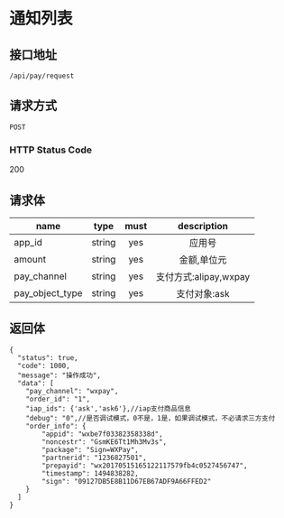 # 通知列表

## 接口地址

`/api/pay/request`

## 请求方式

`POST`

### HTTP Status Code

200

## 请求体

| name     | type     | must     | description |
|----------|:--------:|:--------:|:--------:|
| app_id   | string   | yes      | 应用号 |
| amount   | string   | yes      | 金额,单位元 |
| pay_channel   | string   | yes      | 支付方式:alipay,wxpay |
| pay_object_type | string | yes      | 支付对象:ask                 |

## 返回体

```json5
{
  "status": true,
  "code": 1000,
  "message": "操作成功",
  "data": [
    "pay_channel": "wxpay",
    "order_id": "1",
    "iap_ids": {'ask','ask6'},//iap支付商品信息
    "debug": "0",//是否调试模式，0不是，1是，如果调试模式，不必请求三方支付
    "order_info": {
        "appid": "wxbe7f03382358338d",
        "noncestr": "GsmKE6Tt1Mh3Mv3s",
        "package": "Sign=WXPay",
        "partnerid": "1236827501",
        "prepayid": "wx20170515165122117579fb4c0527456747",
        "timestamp": 1494838282,
        "sign": "09127DB5E8B11D67EB67ADF9A66FFED2"
    }
  ]
}
``` 
